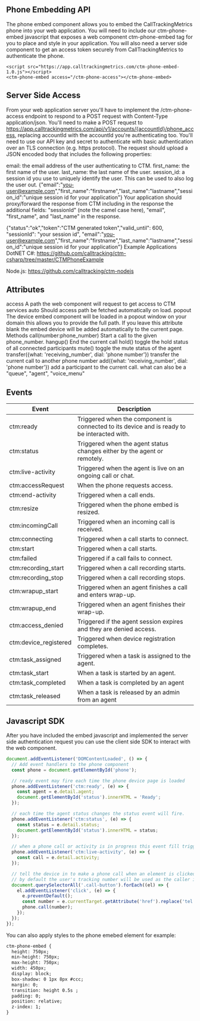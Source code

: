 ## Phone Embedding API
The phone embed component allows you to embed the CallTrackingMetrics phone into your web application.
You will need to include our ctm-phone-embed javascript that exposes a web component ctm-phone-embed
tag for you to place and style in your application.
You will also need a server side component to get an access token securely from CallTrackingMetrics to authenticate the phone.

```
<script src="https://app.calltrackingmetrics.com/ctm-phone-embed-1.0.js"></script>
<ctm-phone-embed access="/ctm-phone-access"></ctm-phone-embed>
```

## Server Side Access
From your web application server you'll have to implement the /ctm-phone-access endpoint to respond to a POST request
with Content-Type application/json.
You'll need to make a POST request to https://app.calltrackingmetrics.com/api/v1/accounts/{accountId}/phone_access,
replacing accountId with the accountId you're authenticating too. You'll need to use our API key and secret to
authenticate with basic authentication over an TLS connection (e.g. https protocol).
The request should upload a JSON encoded body that includes the following properties:

email: the email address of the user authenticating to CTM.
first_name: the first name of the user.
last_name: the last name of the user.
session_id: a session id you use to uniquely identify the user. This can be used to also log the user out.
{"email":"you-user@example.com","first_name":"firstname","last_name":"lastname","session_id":"unique session id for your application"}
Your application should proxy/forward the response from CTM including in the response the additional fields: "sessionId" (note the camel case here), "email", "first_name", and "last_name" in the response.

{"status":"ok","token":"CTM generated token","valid_until": 600, "sessionId": "your session id", "email":"you-user@example.com","first_name":"firstname","last_name":"lastname","session_id":"unique session id for your application"}
Example Applications
DotNET C#: https://github.com/calltracking/ctm-csharp/tree/master/CTMPhoneExample

Node.js: https://github.com/calltracking/ctm-nodejs

## Attributes
access	A path the web component will request to get access to CTM services
auto	Should access path be fetched automatically on load.
popout	The device embed component will be loaded in a popout window on your domain this allows you to provide the full path. If you leave this attribute blank the embed device will be added automatically to the current page.
Methods
call(number:phone_number)	Start a call to the given phone_number.
hangup()	End the current call
hold()	toggle the hold status of all connected participants
mute()	toggle the mute status of the agent
transfer({what: 'receiving_number', dial: 'phone number'})	transfer the current call to another phone number
add({what: 'receiving_number', dial: 'phone number'})	add a participant to the current call. what can also be a "queue", "agent", "voice_menu"

## Events
| Event             | Description                                                         |
|-------------------|---------------------------------------------------------------------|
| ctm:ready         | Triggered when the component is connected to its device and is ready to be interacted with. |
| ctm:status        | Triggered when the agent status changes either by the agent or remotely. |
| ctm:live-activity | Triggered when the agent is live on an ongoing call or chat.        |
| ctm:accessRequest | When the phone requests access.                                    |
| ctm:end-activity  | Triggered when a call ends.                                         |
| ctm:resize        | Triggered when the phone embed is resized.                          |
| ctm:incomingCall  | Triggered when an incoming call is received.                        |
| ctm:connecting    | Triggered when a call starts to connect.                             |
| ctm:start         | Triggered when a call starts.                                       |
| ctm:failed        | Triggered if a call fails to connect.                               |
| ctm:recording_start| Triggered when a call recording starts.                             |
| ctm:recording_stop| Triggered when a call recording stops.                              |
| ctm:wrapup_start  | Triggered when an agent finishes a call and enters wrap-up.         |
| ctm:wrapup_end    | Triggered when an agent finishes their wrap-up.                     |
| ctm:access_denied | Triggered if the agent session expires and they are denied access.  |
| ctm:device_registered | Triggered when device registration completes.                   |
| ctm:task_assigned | Triggered when a task is assigned to the agent.                     |
| ctm:task_start | When a task is started by an agent.                                    |
| ctm:task_completed | When a task is completed by an agent                               |
| ctm:task_released | When a task is released by an admin from an agent                   |


## Javascript SDK
After you have included the embed javascript and implemented the server side authentication request you can use the client side SDK to interact with the web component.

```js
document.addEventListener('DOMContentLoaded', () => {
  // Add event handlers to the phone component
  const phone = document.getElementById('phone');

  // ready event may fire each time the phone device page is loaded
  phone.addEventListener('ctm:ready', (e) => {
    const agent = e.detail.agent;
    document.getElementById('status').innerHTML = 'Ready';
  });

  // each time the agent status changes the status event will fire.
  phone.addEventListener('ctm:status', (e) => {
    const status = e.detail.status;
    document.getElementById('status').innerHTML = status;
  });

  // when a phone call or activity is in progress this event fill trigger
  phone.addEventListener('ctm:live-activity', (e) => {
    const call = e.detail.activity;
  });

  // tell the device in to make a phone call when an element is clicked with a phone number - be sure the number is formatted with +E.164
  // by default the user's tracking number will be used as the caller id
  document.querySelectorAll('.call-button').forEach((el) => {
    el.addEventListener('click', (e) => {
      e.preventDefault();
      const number = e.currentTarget.getAttribute('href').replace('tel:', '');
      phone.call(number);
    });
  });
});
```

You can also apply styles to the phone emebed element for example:

```html
ctm-phone-embed {
  height: 750px;
  min-height: 750px;
  max-height: 750px;
  width: 450px;
  display: block;
  box-shadow: 0 1px 8px #ccc;
  margin: 0;
  transition: height 0.5s ;
  padding: 0;
  position: relative;
  z-index: 1;
}
```


